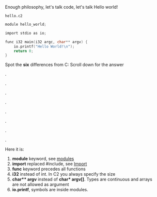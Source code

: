 
Enough philosophy, let's talk code, let's talk Hello world!

`hello.c2`
```c
module hello_world;

import stdio as io;

func i32 main(i32 argc, char** argv) {
    io.printf("Hello World!\n");
    return 0;
}
```

Spot the __six__ differences from C:
Scroll down for the answer

.

.

.

.

.

.

.

.

Here it is:

1. __module__ keyword, see [modules](../language/modules.md)
2. __import__ replaced #include, see [Import](../language/modules.md#import)
3. __func__ keyword precedes all functions
4. __i32__ instead of int. In C2 you always specify the size
5. __char** argv__ instead of __char* argv[]__. Types are continuous and arrays are not allowed as argument
6. __io.printf__, symbols are inside modules.

